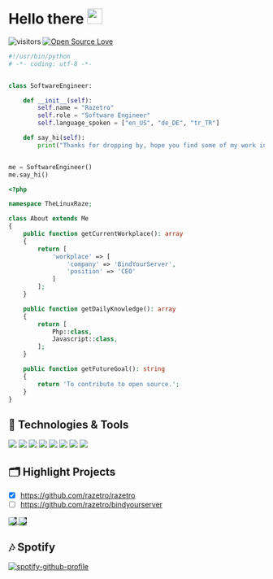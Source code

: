 # Hello there <img src="https://raw.githubusercontent.com/MartinHeinz/MartinHeinz/master/wave.gif" width="30px">

![visitors](https://visitor-badge.laobi.icu/badge?page_id=razetro.razetro)
[![Open Source Love](https://badges.frapsoft.com/os/v1/open-source.svg?v=102)](https://github.com/ellerbrock/open-source-badge/)

```python
#!/usr/bin/python
# -*- coding: utf-8 -*-


class SoftwareEngineer:

    def __init__(self):
        self.name = "Razetro"
        self.role = "Software Engineer"
        self.language_spoken = ["en_US", "de_DE", "tr_TR"]

    def say_hi(self):
        print("Thanks for dropping by, hope you find some of my work interesting.")


me = SoftwareEngineer()
me.say_hi()
```

```php
<?php

namespace TheLinuxRaze;

class About extends Me
{
    public function getCurrentWorkplace(): array
    {
        return [
            'workplace' => [
                'company' => 'BindYourServer',
                'position' => 'CEO'         
            ]
        ];
    }

    public function getDailyKnowledge(): array
    {
        return [
            Php::class,
            Javascript::class,
        ];
    }

    public function getFutureGoal(): string
    {
        return 'To contribute to open source.';
    }
}
```

## 🔧 Technologies & Tools

![](https://img.shields.io/badge/OS-Linux-informational?style=flat&logo=linux&logoColor=white&color=6aa6f8)
![](https://img.shields.io/badge/Editor-VS_Code-informational?style=flat&logo=visual-studio-code&logoColor=white&color=6aa6f8)
![](https://img.shields.io/badge/Code-Python-informational?style=flat&logo=python&logoColor=white&color=6aa6f8)
![](https://img.shields.io/badge/Code-JavaScript-informational?style=flat&logo=javascript&logoColor=white&color=6aa6f8)
![](https://img.shields.io/badge/Code-Golang-informational?style=flat&logo=go&logoColor=white&color=6aa6f8)
![](https://img.shields.io/badge/Code-React-informational?style=flat&logo=react&logoColor=white&color=6aa6f8)
![](https://img.shields.io/badge/Shell-Bash-informational?style=flat&logo=gnu-bash&logoColor=white&color=6aa6f8)
![](https://img.shields.io/badge/Tools-Docker-informational?style=flat&logo=docker&logoColor=white&color=6aa6f8)

## 🗂️ Highlight Projects
- [x] https://github.com/razetro/razetro
- [ ] https://github.com/razetro/bindyourserver
<a href="https://github.com/Razetro/BindYourServer">
  <img align="center" style="background-color:#23272A" src="https://github-readme-stats.vercel.app/api/pin/?username=razetro&repo=BindYourServer" />
</a>
<a href="https://github.com/Razetro/Razetro">
  <img align="center" style="background-color:#23272A" src="https://github-readme-stats.vercel.app/api/pin/?username=razetro&repo=Razetro" />
</a>

## 🎶 Spotify
[![spotify-github-profile](https://spotify-github-profile.vercel.app/api/view?uid=31jcsv2krcbumn2isttz3hm47y5i&cover_image=true&theme=natemoo-re&bar_color=1ed760&bar_color_cover=false)](https://github.com/kittinan/spotify-github-profile)
